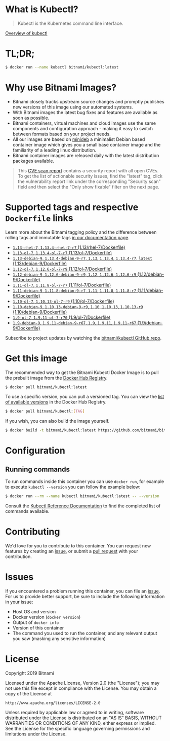
# What is Kubectl?

> Kubectl is the Kubernetes command line interface.

[Overview of kubectl](https://kubernetes.io/docs/reference/kubectl/overview/)

# TL;DR;

```bash
$ docker run --name kubectl bitnami/kubectl:latest
```

# Why use Bitnami Images?

* Bitnami closely tracks upstream source changes and promptly publishes new versions of this image using our automated systems.
* With Bitnami images the latest bug fixes and features are available as soon as possible.
* Bitnami containers, virtual machines and cloud images use the same components and configuration approach - making it easy to switch between formats based on your project needs.
* All our images are based on [minideb](https://github.com/bitnami/minideb) a minimalist Debian based container image which gives you a small base container image and the familiarity of a leading linux distribution.
* Bitnami container images are released daily with the latest distribution packages available.


> This [CVE scan report](https://quay.io/repository/bitnami/kubectl?tab=tags) contains a security report with all open CVEs. To get the list of actionable security issues, find the "latest" tag, click the vulnerability report link under the corresponding "Security scan" field and then select the "Only show fixable" filter on the next page.

# Supported tags and respective `Dockerfile` links

Learn more about the Bitnami tagging policy and the difference between rolling tags and immutable tags [in our documentation page](https://docs.bitnami.com/containers/how-to/understand-rolling-tags-containers/).


* [`1.13-rhel-7`, `1.13.4-rhel-7-r7` (1.13/rhel-7/Dockerfile)](https://github.com/bitnami/bitnami-docker-kubectl/blob/1.13.4-rhel-7-r7/1.13/rhel-7/Dockerfile)
* [`1.13-ol-7`, `1.13.4-ol-7-r7` (1.13/ol-7/Dockerfile)](https://github.com/bitnami/bitnami-docker-kubectl/blob/1.13.4-ol-7-r7/1.13/ol-7/Dockerfile)
* [`1.13-debian-9`, `1.13.4-debian-9-r7`, `1.13`, `1.13.4`, `1.13.4-r7`, `latest` (1.13/debian-9/Dockerfile)](https://github.com/bitnami/bitnami-docker-kubectl/blob/1.13.4-debian-9-r7/1.13/debian-9/Dockerfile)
* [`1.12-ol-7`, `1.12.6-ol-7-r9` (1.12/ol-7/Dockerfile)](https://github.com/bitnami/bitnami-docker-kubectl/blob/1.12.6-ol-7-r9/1.12/ol-7/Dockerfile)
* [`1.12-debian-9`, `1.12.6-debian-9-r9`, `1.12`, `1.12.6`, `1.12.6-r9` (1.12/debian-9/Dockerfile)](https://github.com/bitnami/bitnami-docker-kubectl/blob/1.12.6-debian-9-r9/1.12/debian-9/Dockerfile)
* [`1.11-ol-7`, `1.11.8-ol-7-r7` (1.11/ol-7/Dockerfile)](https://github.com/bitnami/bitnami-docker-kubectl/blob/1.11.8-ol-7-r7/1.11/ol-7/Dockerfile)
* [`1.11-debian-9`, `1.11.8-debian-9-r7`, `1.11`, `1.11.8`, `1.11.8-r7` (1.11/debian-9/Dockerfile)](https://github.com/bitnami/bitnami-docker-kubectl/blob/1.11.8-debian-9-r7/1.11/debian-9/Dockerfile)
* [`1.10-ol-7`, `1.10.13-ol-7-r9` (1.10/ol-7/Dockerfile)](https://github.com/bitnami/bitnami-docker-kubectl/blob/1.10.13-ol-7-r9/1.10/ol-7/Dockerfile)
* [`1.10-debian-9`, `1.10.13-debian-9-r9`, `1.10`, `1.10.13`, `1.10.13-r9` (1.10/debian-9/Dockerfile)](https://github.com/bitnami/bitnami-docker-kubectl/blob/1.10.13-debian-9-r9/1.10/debian-9/Dockerfile)
* [`1.9-ol-7`, `1.9.11-ol-7-r70` (1.9/ol-7/Dockerfile)](https://github.com/bitnami/bitnami-docker-kubectl/blob/1.9.11-ol-7-r70/1.9/ol-7/Dockerfile)
* [`1.9-debian-9`, `1.9.11-debian-9-r67`, `1.9`, `1.9.11`, `1.9.11-r67` (1.9/debian-9/Dockerfile)](https://github.com/bitnami/bitnami-docker-kubectl/blob/1.9.11-debian-9-r67/1.9/debian-9/Dockerfile)

Subscribe to project updates by watching the [bitnami/kubectl GitHub repo](https://github.com/bitnami/bitnami-docker-kubectl).

# Get this image

The recommended way to get the Bitnami Kubectl Docker Image is to pull the prebuilt image from the [Docker Hub Registry](https://hub.docker.com/r/bitnami/kubectl).

```bash
$ docker pull bitnami/kubectl:latest
```

To use a specific version, you can pull a versioned tag. You can view the [list of available versions](https://hub.docker.com/r/bitnami/kubectl/tags/) in the Docker Hub Registry.

```bash
$ docker pull bitnami/kubectl:[TAG]
```

If you wish, you can also build the image yourself.

```bash
$ docker build -t bitnami/kubectl:latest https://github.com/bitnami/bitnami-docker-kubectl.git
```

# Configuration

## Running commands

To run commands inside this container you can use `docker run`, for example to execute `kubectl --version` you can follow the example below:

```bash
$ docker run --rm --name kubectl bitnami/kubectl:latest -- --version
```

Consult the [Kubectl Reference Documentation](https://kubernetes.io/docs/reference/generated/kubectl/kubectl-commands) to find the completed list of commands available.

# Contributing

We'd love for you to contribute to this container. You can request new features by creating an [issue](https://github.com/bitnami/bitnami-docker-kubectl/issues), or submit a [pull request](https://github.com/bitnami/bitnami-docker-kubectl/pulls) with your contribution.

# Issues

If you encountered a problem running this container, you can file an [issue](https://github.com/bitnami/bitnami-docker-kubectl/issues). For us to provide better support, be sure to include the following information in your issue:

- Host OS and version
- Docker version (`docker version`)
- Output of `docker info`
- Version of this container
- The command you used to run the container, and any relevant output you saw (masking any sensitive information)

# License

Copyright 2019 Bitnami

Licensed under the Apache License, Version 2.0 (the "License");
you may not use this file except in compliance with the License.
You may obtain a copy of the License at

    http://www.apache.org/licenses/LICENSE-2.0

Unless required by applicable law or agreed to in writing, software
distributed under the License is distributed on an "AS IS" BASIS,
WITHOUT WARRANTIES OR CONDITIONS OF ANY KIND, either express or implied.
See the License for the specific language governing permissions and
limitations under the License.
